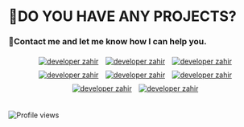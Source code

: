 <!-- my social profile link -->
<h1>🔴DO YOU HAVE ANY PROJECTS?</h1>
<h3>🔹Contact me and let me know how I can help you.</h3>

<div style="text-align: center; margin: auto;">
<a style="display: inline-block; margin: 5px;" href="https://www.facebook.com/mdzahirulislam.official"><img src="https://github.com/zahirulislam-iv/Web-Design---2021/blob/master/Dev%20social%20link%20images/001-facebook.png" alt="developer zahir"></a>
<a style="display: inline-block; margin: 5px;" href="m.me/mdzahirulislam.official"><img src="https://github.com/zahirulislam-iv/Web-Design---2021/blob/master/Dev%20social%20link%20images/002-messenger.png" alt="developer zahir"></a>
<a style="display: inline-block; margin: 5px;" href="https://www.instagram.com/developer_zahir.me"><img src="https://github.com/zahirulislam-iv/Web-Design---2021/blob/master/Dev%20social%20link%20images/003-instagram.png" alt="developer zahir"></a>
<a style="display: inline-block; margin: 5px;" href="https://www.youtube.com/channel/UC4yq5K55qV4m3cTne_ZrC2g"><img src="https://github.com/zahirulislam-iv/Web-Design---2021/blob/master/Dev%20social%20link%20images/004-youtube.png" alt="developer zahir"></a>
<a style="display: inline-block; margin: 5px;" href="https://twitter.com/IvZahirulislam"><img src="https://github.com/zahirulislam-iv/Web-Design---2021/blob/master/Dev%20social%20link%20images/005-twitter.png" alt="developer zahir"></a>
<a style="display: inline-block; margin: 5px;" href="tel:+88801775425643"><img src="https://github.com/zahirulislam-iv/Web-Design---2021/blob/master/Dev%20social%20link%20images/006-whatsapp.png" alt="developer zahir"></a>
<a style="display: inline-block; margin: 5px;" href="mailto:zahirulislam.iv@gmail.com"><img src="https://github.com/zahirulislam-iv/Web-Design---2021/blob/master/Dev%20social%20link%20images/007-gmail.png" alt="developer zahir"></a>
<a style="display: inline-block; margin: 5px;" href="https://developerzahir.me"><img src="https://github.com/zahirulislam-iv/Web-Design---2021/blob/master/Dev%20social%20link%20images/008-web.png" alt="developer zahir"></a>
</div>


</br>

<!-- github profile views -->
![Profile views](https://gpvc.arturio.dev/zahirulislam-iv)  
